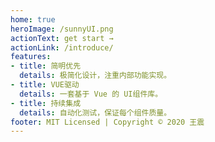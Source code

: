 ```yaml
---
home: true
heroImage: /sunnyUI.png
actionText: get start →
actionLink: /introduce/
features:
- title: 简明优先
  details: 极简化设计，注重内部功能实现。
- title: VUE驱动
  details: 一套基于 Vue 的 UI组件库。
- title: 持续集成
  details: 自动化测试，保证每个组件质量。
footer: MIT Licensed | Copyright © 2020 王震
---
```

